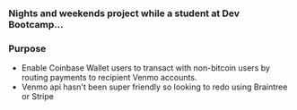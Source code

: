 ### Nights and weekends project while a student at Dev Bootcamp...

### Purpose 
+ Enable Coinbase Wallet users to transact with non-bitcoin users by routing payments to recipient Venmo accounts.
+ Venmo api hasn't been super friendly so looking to redo using Braintree or Stripe 
